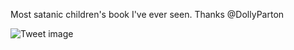 Most satanic children's book I've ever seen. Thanks @DollyParton


![Tweet image](/assets/crosspoast/GC9jnFqbkAAde3x.jpg)

